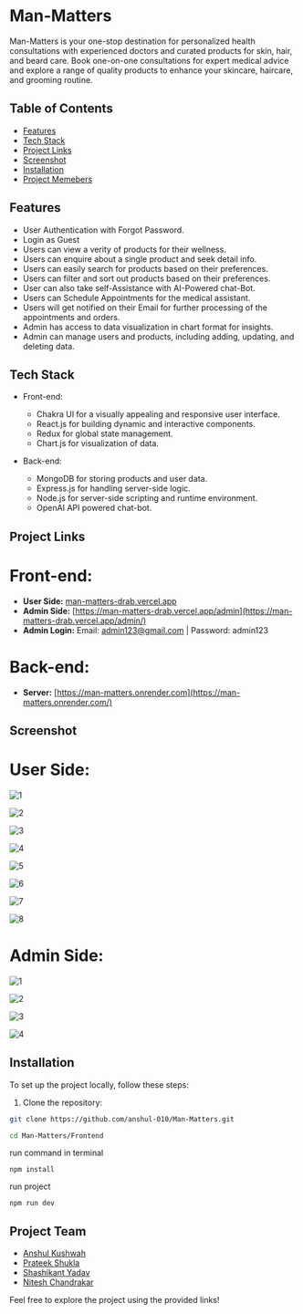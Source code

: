 # Man-Matters 

Man-Matters is your one-stop destination for personalized health consultations with experienced doctors and curated products for skin, hair, and beard care. Book one-on-one consultations for expert medical advice and explore a range of quality products to enhance your skincare, haircare, and grooming routine.

## Table of Contents
- [Features](#features)
- [Tech Stack](#Tech-stack)
- [Project Links](#Project-links)
- [Screenshot](#Screenshot)
- [Installation](#installation)
- [Project Memebers](#Project-team)



## Features

- User Authentication with Forgot Password.
- Login as Guest
- Users can view a verity of products for their wellness.
- Users can enquire about a single product and seek detail info.
- Users can easily search for products based on their preferences.
- Users can filter and sort out products based on their preferences.
- User can also take self-Assistance with AI-Powered chat-Bot.
- Users can Schedule Appointments for the medical assistant.
- Users will get notified on their Email for further processing of the appointments and orders.
- Admin has access to data visualization in chart format for insights.
- Admin can manage users and products, including adding, updating, and deleting data.


## Tech Stack

- Front-end:
  - Chakra UI for a visually appealing and responsive user interface.
  - React.js for building dynamic and interactive components.
  - Redux for global state management.
  - Chart.js for visualization of data.

- Back-end:
  - MongoDB for storing products and user data.
  - Express.js for handling server-side logic.
  - Node.js for server-side scripting and runtime environment.
  - OpenAI API powered chat-bot.

## Project Links

# Front-end:

- **User Side:** [man-matters-drab.vercel.app](man-matters-drab.vercel.app/)
- **Admin Side:** [https://man-matters-drab.vercel.app/admin](https://man-matters-drab.vercel.app/admin/)
- **Admin Login:** Email: admin123@gmail.com | Password: admin123

# Back-end:

- **Server:** [https://man-matters.onrender.com](https://man-matters.onrender.com/)

## Screenshot
# User Side:
![1](https://i.ibb.co/xhG0TjX/landing.png)

![2](https://i.ibb.co/HTcpBk7/product.png)

![3](https://i.ibb.co/gyJbx1k/signle-Product.png)

![4](https://i.ibb.co/k06Qcwt/appointment.png)

![5](https://i.ibb.co/zFZg9Kh/chat.png)

![6](https://i.ibb.co/gd7TZ93/cart.png)

![7](https://i.ibb.co/0FC5zYM/payment.png)

![8](https://i.ibb.co/dBbhL4M/order-Placed.png)


# Admin Side:
![1](https://i.ibb.co/GkqX5Gw/Admin-Landing.png)

![2](https://i.ibb.co/YL7vgNK/admin-dashboard.png)

![3](https://i.ibb.co/xCbpbWR/admins.png)

![4](https://i.ibb.co/W6g5ZdR/admin-CRUD.png)


## Installation
To set up the project locally, follow these steps:

1. Clone the repository:

```bash
git clone https://github.com/anshul-010/Man-Matters.git
```

```bash
cd Man-Matters/Frontend
```

run command in terminal
```
npm install
```

run project
```
npm run dev
```


## Project Team

- [Anshul Kushwah](https://github.com/anshul-010)
- [Prateek Shukla](https://github.com/prateekshuklaps0)
- [Shashikant Yadav](https://github.com/shashi310)
- [Nitesh Chandrakar](https://github.com/niteshchandrakar)

Feel free to explore the project using the provided links!
